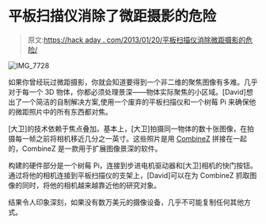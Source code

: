 # 平板扫描仪消除了微距摄影的危险

> 原文:[https://hack aday . com/2013/01/20/平板扫描仪消除微距摄影的危险/](https://hackaday.com/2013/01/20/flatbed-scanner-eliminates-the-perils-of-macro-photography/)

![IMG_7728](../Images/e7ed8812ffa919b377f297fbc86a4e49.png)

如果你曾经玩过微距摄影，你就会知道要得到一个非二维的聚焦图像有多难。几乎对于每一个 3D 物体，你都必须处理景深——物体实际聚焦的小区域。[David]想出了一个简洁的自制解决方案,使用一个废弃的平板扫描仪和一个树莓 Pi 来确保他的微距照片中的所有东西都对焦。

[大卫]的技术依赖于焦点叠加。基本上，[大卫]拍摄同一物体的数十张图像，在拍摄每一帧之前将相机移近几分之一英寸。这些照片是用 [CombineZ](http://en.wikipedia.org/wiki/CombineZ) 拼接在一起的，CombineZ 是一款用于扩展图像景深的软件。

构建的硬件部分是一个树莓 Pi，连接到步进电机驱动器和[大卫]相机的快门按钮。通过将他的相机连接到平板扫描仪的支架上，[David]可以在为 CombineZ 抓取图像的同时，将他的相机越来越靠近他的研究对象。

结果令人印象深刻，如果没有数万美元的摄像设备，几乎不可能复制任何其他方式。